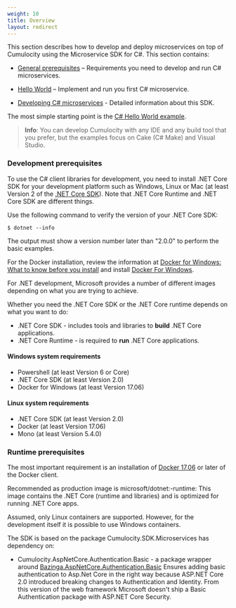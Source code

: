 ```yaml
---
weight: 10
title: Overview
layout: redirect
---
```


This section describes how to develop and deploy microservices on top of Cumulocity using the Microservice SDK for C#. This section contains:

* [General prerequisites](#general-prerequisites) – Requirements you need to develop and run C# microservices.

* [Hello World](/guides/microservice-sdk/cs#hello-world-basic) – Implement and run you first C# microservice.

* [Developing C# microservices](/guides/microservice-sdk/cs#developing-microservice) - Detailed information about this SDK.

The most simple starting point is the [C# Hello World example](/guides/microservice-sdk/cs#hello-world-basic).

>**Info**: You can develop Cumulocity with any IDE and any build tool that you prefer, but the examples focus on Cake (C# Make) and Visual Studio.


### <a name="general-prerequisites"></a> Development prerequisites

To use the C# client libraries for development, you need to install .NET Core SDK for your development platform such as Windows, Linux or Mac (at least Version 2 of the [.NET Core SDK](https://www.microsoft.com/net/download/windows)). Note that .NET Core Runtime and .NET Core SDK are different things.

Use the following command to verify the version of your .NET Core SDK:

```shell
$ dotnet --info
```

The output must show a version number later than "2.0.0" to perform the basic examples.

For the Docker installation, review the information at [Docker for Windows: What to know before you install](https://docs.docker.com/docker-for-windows/install/#what-to-know-before-you-install) and install [Docker For Windows](https://docs.docker.com/docker-for-windows/install/).

For .NET development, Microsoft provides a number of different images depending on what you are trying to achieve.

Whether you need the .NET Core SDK or the .NET Core runtime depends on what you want to do:

* .NET Core SDK - includes tools and libraries to **build** .NET Core applications.
* .NET Core Runtime - is required to **run** .NET Core applications.

#### Windows system requirements

* Powershell (at least Version 6 or Core)
* .NET Core SDK (at least Version 2.0)
* Docker for Windows (at least Version  17.06)

#### Linux system requirements

* .NET Core SDK (at least Version 2.0)
* Docker (at least Version  17.06)
* Mono (at least Version  5.4.0)

### Runtime prerequisites

The most important requirement is an installation of [Docker 17.06](https://docs.docker.com/release-notes/docker-ce/) or later of the Docker client.

Recommended as production image is microsoft/dotnet:<version>-runtime: This image contains the .NET Core (runtime and libraries) and is optimized for running .NET Core apps.

Assumed, only Linux containers are supported. However, for the development itself it is possible to use Windows containers.

The SDK is based on the package Cumulocity.SDK.Microservices has dependency on:

* Cumulocity.AspNetCore.Authentication.Basic - a package wrapper around [Bazinga.AspNetCore.Authentication.Basic](https://github.com/bruno-garcia/Bazinga.AspNetCore.Authentication.Basic) Ensures adding basic authentication to Asp.Net Core in the right way because ASP.NET Core 2.0 introduced breaking changes to Authentication and Identity. From this version of the web framework Microsoft doesn't ship a Basic Authentication package with ASP.NET Core Security.
